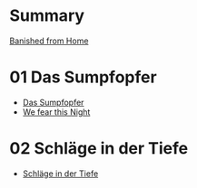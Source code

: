 # Summary

[Banished from Home](./00_banished_from_home.md)

# 01 Das Sumpfopfer
- [Das Sumpfopfer](./01_sumpfopfer.md)
- [We fear this Night](./01_we_fear_this_night.md)

# 02 Schläge in der Tiefe
- [Schläge in der Tiefe](./02_schlaege_in_der_tiefe.md)
